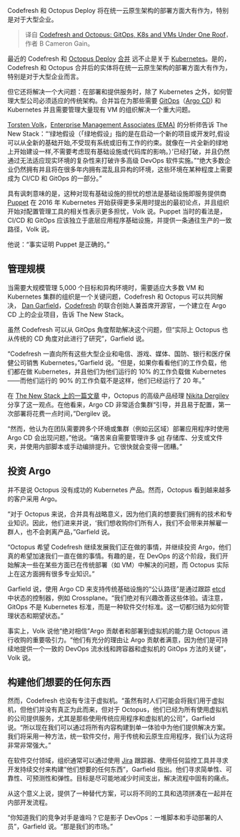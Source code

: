 
<!--
title: Codefresh和Octopus：GitOps、K8s和VM齐聚一堂
cover: https://cdn.thenewstack.io/media/2024/03/4460a067-serena-repice-lentini-igomdftkf-u-unsplash-1.jpg
-->

Codefresh 和 Octopus Deploy 将在统一云原生架构的部署方面大有作为，特别是对于大型企业。

> 译自 [Codefresh and Octopus: GitOps, K8s and VMs Under One Roof](https://thenewstack.io/codefresh-and-octopus-gitops-k8s-and-vms-under-one-roof/)，作者 B Cameron Gain。

最近的 Codefresh 和 [Octopus Deploy](https://octopus.com/?utm_content=inline-mention) [合并](https://octopus.com/blog/octopus-acquires-codefresh) 远不止是关于 [Kubernetes](https://thenewstack.io/kubernetes/)。是的，Codefresh 和 Octopus 合并后的实体将在统一云原生架构的部署方面大有作为，特别是对于大型企业而言。

但它还将解决一个大问题：在部署和提供服务时，除了 Kubernetes 之外，如何管理大型公司必须适应的传统架构。合并旨在为那些需要 [GitOps](https://thenewstack.io/how-enterprises-can-benefit-from-gitops/)（[Argo CD](https://thenewstack.io/why-argo-cd-is-the-lifeline-of-gitops/)) 和 Kubernetes 并且需要管理大量现有 VM 的组织解决一个重大问题。

[Torsten Volk](https://www.linkedin.com/in/torstenvolk)，[Enterprise Management Associates (EMA)](https://www.enterprisemanagement.com/) 的分析师告诉 The New Stack：“‘绿地假设（「绿地假设」指的是在启动一个新的项目或开发时,假设可以从全新的基础开始,不受现有系统或旧有工作的约束。就像在一片全新的绿地上开始建设一样,不需要考虑现有基础设施或代码库的影响。）’已经打破，并且仍然通过无法适应现实环境的复杂性来打破许多高级 DevOps 软件实施。”“绝大多数企业仍然拥有并且将在很多年内拥有混乱且异构的环境，这些环境在某种程度上需要成为 CI/CD 和 GitOps 的一部分。”

具有讽刺意味的是，这种对现有基础设施的担忧的想法是基础设施即服务提供商 [Puppet](https://thenewstack.io/5-myths-about-puppet/) 在 2016 年 Kubernetes 开始获得更多采用时提出的最初论点，并且组织开始对配置管理工具的相关性表示更多担忧，Volk 说。Puppet 当时的看法是，CI/CD 和 GitOps 应该独立于底层应用程序基础设施，并提供一条通往生产的一致路径，Volk 说。

他说：“事实证明 Puppet 是正确的。”

## 管理规模

当需要大规模管理 5,000 个目标和异构环境时，需要适应大多数 VM 和 Kubernetes 集群的组织是一个关键问题，Codefresh 和 Octopus 可以共同解决， [Dan Garfield](https://www.linkedin.com/in/dan-garfield/)，[Codefresh](https://thenewstack.io/codefresh-goes-open-core-with-argo-previews-open-gitops-1-0-release/) 的联合创始人兼首席开源官，一个建立在 Argo CD 上的企业项目，告诉 The New Stack。

虽然 Codefresh 可以从 GitOps 角度帮助解决这个问题，但“实际上 Octopus 也从传统的 CD 角度对此进行了研究”，Garfield 说。

“Codefresh 一直向所有这些大型企业和电信、游戏、媒体、国防、银行和医疗保健公司销售 Kubernetes，”Garfield 说。“但是，如果你看看他们的工作负载，他们都在做 Kubernetes，并且他们为他们运行的 10% 的工作负载做 Kubernetes——而他们运行的 90% 的工作负载不是这样，他们已经运行了 20 年。”

在 [The New Stack 上的一篇文章](https://thenewstack.io/how-far-can-you-go-with-argo/) 中，Octopus 的高级产品经理 [Nikita Dergilev](https://nz.linkedin.com/in/ndergilev) 分享了这一观点。在他看来，Argo CD 非常适合集群“引导，并且易于配置，第一次部署将花费一点时间，”Dergilev 说。

“然而，他认为在团队需要跨多个环境或集群（例如云区域）部署应用程序时使用 Argo CD 会出现问题，”他说。“痛苦来自需要管理许多 [git](https://thenewstack.io/git-at-15-how-git-changed-the-way-we-code/) 存储库、分支或文件夹，并使用内部脚本或手动编排提升。它很快就会变得一团糟。”

## 投资 Argo

并不是说 Octopus 没有成功的 Kubernetes 产品。然而，Octopus 看到越来越多的客户采用 Argo。

“对于 Octopus 来说，合并具有战略意义，因为他们真的想要我们拥有的技术和专业知识。因此，他们进来并说，‘我们想收购你们所有人，我们不会带来并解雇一群人，也不会剥离产品，”Garfield 说。

“Octopus 希望 Codefresh 继续发展我们正在做的事情，并继续投资 Argo，他们真的希望加速我们一直在做的事情。有趣的是，在 DevOps 的这个阶段，我们开始解决一些在某些方面已在传统部署（如 VM）中解决的问题，而 Octopus 实际上在这方面拥有很多专业知识。”

Garfield 说，使用 Argo CD 来支持传统基础设施的“公认路径”是通过跟踪 [etcd](https://etcd.io/) 中状态的控制器，例如 Crossplane。“我们绝对有兴趣改善这些体验。请注意，GitOps 不是 Kubernetes 标准，而是一种软件交付标准。这一切都归结为如何管理状态和期望状态。”

事实上，Volk 说他“绝对相信”Argo 贡献者和部署到虚拟机的能力是 Octopus 进行收购的重要吸引力。“他们有充分的理由让 Argo 贡献者满意，因为他们是可持续地提供一个一致的 DevOps 流水线和跨容器和虚拟机的 GitOps 方法的关键”，Volk 说。

## 构建他们想要的任何东西

然而，Codefresh 也没有专注于虚拟机。“虽然有时人们可能会将我们用于虚拟机，但他们并没有真正为此而来，但对于 Octopus，他们已经为所有使用虚拟机的公司提供服务，尤其是那些使用传统应用程序和虚拟机的公司”，Garfield 说。“所以现在我们可以通过将所有内容构建到单一体验中为他们提供解决方案。我们将采用一种方法，统一软件交付，用于传统和云原生应用程序，我们认为这将非常非常强大。”

在软件交付领域，组织通常可以通过使用 [Jira](https://thenewstack.io/open-source-jira-alternative-plane-lands/) 跟踪器、使用任何监控工具并寻求开发持续交付来构建“他们想要的任何东西”，Garfield 指出。他们寻求简单性、可靠性、可预测性和弹性。目标是尽可能地减少时间支出，解决流程中固有的痛点。

从这个意义上说，提供了一种替代方案，可以将不同的工具和选项拼凑在一起并在内部开发流程。

“你知道我们的竞争对手是谁吗？它是影子 DevOps：一堆脚本和手动部署的人员”，Garfield 说。“那是我们的市场。”
